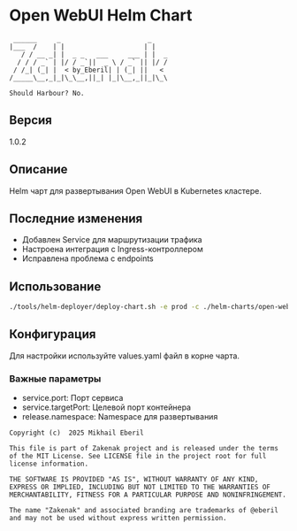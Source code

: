 # Open WebUI Helm Chart
```ascii
 ______     _                      _    
|___  /    | |                    | |   
   / / __ _| |  _ _   ___     ___ | |  _
  / / / _` | |/ / _`||  _ \ / _` || |/ /
 / /_| (_| |  < by_Eberil| | (_| ||   < 
/_____\__,_|_|\_\__,||_| |_|\__,_||_|\_\

Should Harbour?	No.
```
## Версия
1.0.2

## Описание
Helm чарт для развертывания Open WebUI в Kubernetes кластере.

## Последние изменения
- Добавлен Service для маршрутизации трафика
- Настроена интеграция с Ingress-контроллером
- Исправлена проблема с endpoints

## Использование
```bash
./tools/helm-deployer/deploy-chart.sh -e prod -c ./helm-charts/open-webui/
```

## Конфигурация
Для настройки используйте values.yaml файл в корне чарта.

### Важные параметры
- service.port: Порт сервиса
- service.targetPort: Целевой порт контейнера
- release.namespace: Namespace для развертывания

```plain text
Copyright (c)  2025 Mikhail Eberil

This file is part of Zakenak project and is released under the terms of the MIT License. See LICENSE file in the project root for full license information.

THE SOFTWARE IS PROVIDED "AS IS", WITHOUT WARRANTY OF ANY KIND, EXPRESS OR IMPLIED, INCLUDING BUT NOT LIMITED TO THE WARRANTIES OF MERCHANTABILITY, FITNESS FOR A PARTICULAR PURPOSE AND NONINFRINGEMENT.

The name "Zakenak" and associated branding are trademarks of @eberil and may not be used without express written permission.
```
